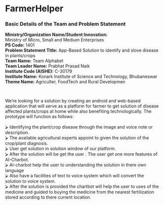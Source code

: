 <h1>FarmerHelper</h1>
<h3>Basic Details of the Team and Problem 
Statement</h3>
<p><b>Ministry/Organization Name/Student Innovation:</b> <br>Ministry of Micro, Small and Medium Enterprises <br>
<b>PS Code:</b> 1401 <br>
<b>Problem Statement Title:</b> App-Based Solution to identify and slove disease in plants/crops <br>
<b>Team Name:</b> Team Alphabet <br>
<b>Team Leader Name:</b> Prabhat Prasad Naik <br>
<b>Institute Code (AISHE):</b> C-30179<br>
<b>Institute Name:</b> Konark Institute of Science and Technology, Bhubaneswar <br>
<b>Theme Name:</b> Agriculter, FoodTech and Rural Developmen</p> <br>

<p>
We’re looking for a solution by creating an android and web-based application that will serve as a platform for farmer to get solution of disease affected plants/crops at home while also benefiting technologically. The prototype will function as follows:<br><br>
⮚ Identifying the plant/crop disease through the image and voice note or description.<br>
⮚ The available agricultural experts appoint to given the solution of the crop/plant diagnosis.<br>
⮚ User get solution in solution window of our platform.<br>
⮚ After the solution will be get the user . The user get one more features of AI-Charbot.<br>
⮚ AI-charbot help the user to understanding the solution in there own language<br>
⮚ Also have a facilities of text to voice system which will convert the solution to voice system.<br>
⮚ After the solution is provided the chartbot will help the user to uses of the medicine and guided to buying the medicine from the nearest fertilization stored according to there current location.<br>
</p>
